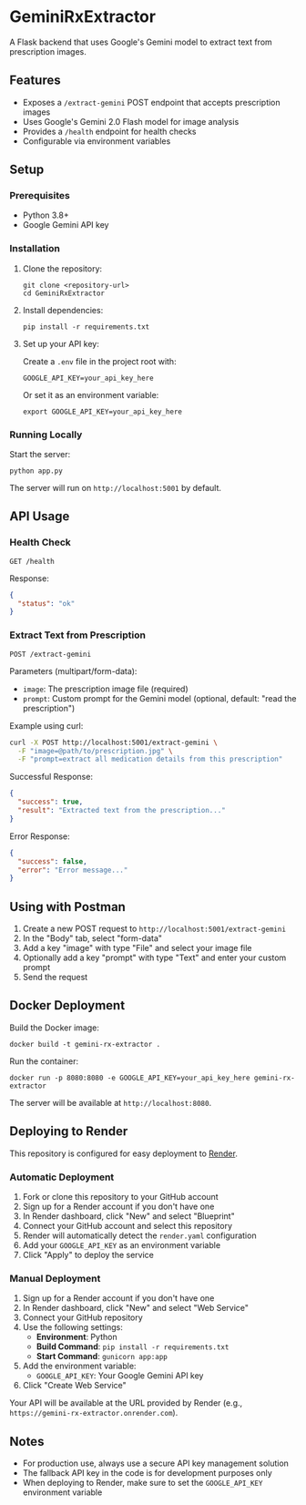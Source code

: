 # GeminiRxExtractor

A Flask backend that uses Google's Gemini model to extract text from prescription images.

## Features

- Exposes a `/extract-gemini` POST endpoint that accepts prescription images
- Uses Google's Gemini 2.0 Flash model for image analysis
- Provides a `/health` endpoint for health checks
- Configurable via environment variables

## Setup

### Prerequisites

- Python 3.8+
- Google Gemini API key

### Installation

1. Clone the repository:
   ```
   git clone <repository-url>
   cd GeminiRxExtractor
   ```

2. Install dependencies:
   ```
   pip install -r requirements.txt
   ```

3. Set up your API key:

   Create a `.env` file in the project root with:
   ```
   GOOGLE_API_KEY=your_api_key_here
   ```

   Or set it as an environment variable:
   ```
   export GOOGLE_API_KEY=your_api_key_here
   ```

### Running Locally

Start the server:
```
python app.py
```

The server will run on `http://localhost:5001` by default.

## API Usage

### Health Check

```
GET /health
```

Response:
```json
{
  "status": "ok"
}
```

### Extract Text from Prescription

```
POST /extract-gemini
```

Parameters (multipart/form-data):
- `image`: The prescription image file (required)
- `prompt`: Custom prompt for the Gemini model (optional, default: "read the prescription")

Example using curl:
```bash
curl -X POST http://localhost:5001/extract-gemini \
  -F "image=@path/to/prescription.jpg" \
  -F "prompt=extract all medication details from this prescription"
```

Successful Response:
```json
{
  "success": true,
  "result": "Extracted text from the prescription..."
}
```

Error Response:
```json
{
  "success": false,
  "error": "Error message..."
}
```

## Using with Postman

1. Create a new POST request to `http://localhost:5001/extract-gemini`
2. In the "Body" tab, select "form-data"
3. Add a key "image" with type "File" and select your image file
4. Optionally add a key "prompt" with type "Text" and enter your custom prompt
5. Send the request

## Docker Deployment

Build the Docker image:
```
docker build -t gemini-rx-extractor .
```

Run the container:
```
docker run -p 8080:8080 -e GOOGLE_API_KEY=your_api_key_here gemini-rx-extractor
```

The server will be available at `http://localhost:8080`.

## Deploying to Render

This repository is configured for easy deployment to [Render](https://render.com/).

### Automatic Deployment

1. Fork or clone this repository to your GitHub account
2. Sign up for a Render account if you don't have one
3. In Render dashboard, click "New" and select "Blueprint"
4. Connect your GitHub account and select this repository
5. Render will automatically detect the `render.yaml` configuration
6. Add your `GOOGLE_API_KEY` as an environment variable
7. Click "Apply" to deploy the service

### Manual Deployment

1. Sign up for a Render account if you don't have one
2. In Render dashboard, click "New" and select "Web Service"
3. Connect your GitHub repository
4. Use the following settings:
   - **Environment**: Python
   - **Build Command**: `pip install -r requirements.txt`
   - **Start Command**: `gunicorn app:app`
5. Add the environment variable:
   - `GOOGLE_API_KEY`: Your Google Gemini API key
6. Click "Create Web Service"

Your API will be available at the URL provided by Render (e.g., `https://gemini-rx-extractor.onrender.com`).

## Notes

- For production use, always use a secure API key management solution
- The fallback API key in the code is for development purposes only
- When deploying to Render, make sure to set the `GOOGLE_API_KEY` environment variable

